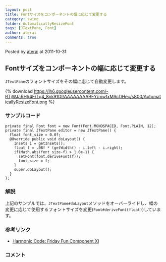 ```yaml
---
layout: post
title: Fontサイズをコンポーネントの幅に応じて変更する
category: swing
folder: AutomaticallyResizeFont
tags: [JTextPane, Font]
author: aterai
comments: true
---
```


Posted by [aterai](http://terai.xrea.jp/aterai.html) at 2011-10-31

## Fontサイズをコンポーネントの幅に応じて変更する
`JTextPane`のフォントサイズをその幅に応じて自動変更します。


{% download https://lh6.googleusercontent.com/-RTjWJaRHh4E/Tq4_8nk91OI/AAAAAAAABEY/mwfxMScDHec/s800/AutomaticallyResizeFont.png %}

### サンプルコード
<pre class="prettyprint"><code>private final Font font = new Font(Font.MONOSPACED, Font.PLAIN, 12);
private final JTextPane editor = new JTextPane() {
  float font_size = 0.0f;
  @Override public void doLayout() {
    Insets i = getInsets();
    float f = .08f * (getWidth() - i.left - i.right);
    if(Math.abs(font_size-f) &gt; 1.0e-1) {
      setFont(font.deriveFont(f));
      font_size = f;
    }
    super.doLayout();
  }
};
</code></pre>

### 解説
上記のサンプルでは、`JTextPane#doLayout`メソッドをオーバーライドし、幅の変更に応じて使用するフォントサイズを変更(`Font#deriveFont(float)`)しています。

### 参考リンク
- [Harmonic Code: Friday Fun Component XI](http://harmoniccode.blogspot.com/2011/10/friday-fun-component-xi.html)

<!-- dummy comment line for breaking list -->

### コメント
